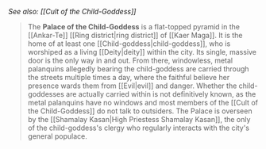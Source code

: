 *See also: [[Cult of the Child-Goddess]]*
> The **Palace of the Child-Goddess** is a flat-topped pyramid in the [[Ankar-Te]] [[Ring district|ring district]] of [[Kaer Maga]]. It is the home of at least one [[Child-goddess|child-goddess]], who is worshiped as a living [[Deity|deity]] within the city. Its single, massive door is the only way in and out. From there, windowless, metal palanquins allegedly bearing the child-goddess are carried through the streets multiple times a day, where the faithful believe her presence wards them from [[Evil|evil]] and danger. Whether the child-goddesses are actually carried within is not definitively known, as the metal palanquins have no windows and most members of the [[Cult of the Child-Goddess]] do not talk to outsiders.
> The Palace is overseen by the [[Shamalay Kasan|High Priestess Shamalay Kasan]], the only of the child-goddess's clergy who regularly interacts with the city's general populace.








